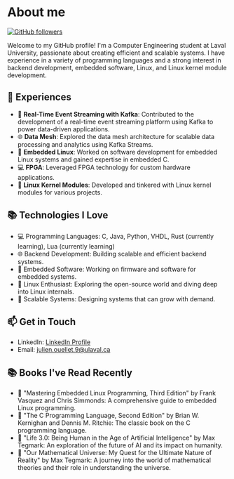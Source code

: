 # About me

[![GitHub followers](https://img.shields.io/github/followers/julienouellet?label=Follow&style=social)](https://github.com/julienouellet)

Welcome to my GitHub profile! I'm a Computer Engineering student at Laval University, passionate about creating efficient and scalable systems. I have experience in a variety of programming languages and a strong interest in backend development, embedded software, Linux, and Linux kernel module development.

## 🌟 Experiences

- 💼 **Real-Time Event Streaming with Kafka**: Contributed to the development of a real-time event streaming platform using Kafka to power data-driven applications.
- 🌐 **Data Mesh**: Explored the data mesh architecture for scalable data processing and analytics using Kafka Streams.
- 🚀 **Embedded Linux**: Worked on software development for embedded Linux systems and gained expertise in embedded C.
- 💻 **FPGA**: Leveraged FPGA technology for custom hardware applications.
- 🐧 **Linux Kernel Modules**: Developed and tinkered with Linux kernel modules for various projects.

## 📚 Technologies I Love

- 💻 Programming Languages: C, Java, Python, VHDL, Rust (currently learning), Lua (currently learning)
- 🌐 Backend Development: Building scalable and efficient backend systems.
- 🧠 Embedded Software: Working on firmware and software for embedded systems.
- 🐧 Linux Enthusiast: Exploring the open-source world and diving deep into Linux internals.
- 🚀 Scalable Systems: Designing systems that can grow with demand.

## 📫 Get in Touch

- LinkedIn: [LinkedIn Profile](https://www.linkedin.com/in/julien-ouellet-6173321bb/)
- Email: [julien.ouellet.9@ulaval.ca](mailto:julien.ouellet.9@ulaval.ca)

## 📚 Books I've Read Recently

- 📖 "Mastering Embedded Linux Programming, Third Edition" by Frank Vasquez and Chris Simmonds: A comprehensive guide to embedded Linux programming.
- 📖 "The C Programming Language, Second Edition" by Brian W. Kernighan and Dennis M. Ritchie: The classic book on the C programming language.
- 📖 "Life 3.0: Being Human in the Age of Artificial Intelligence" by Max Tegmark: An exploration of the future of AI and its impact on humanity.
- 📖 "Our Mathematical Universe: My Quest for the Ultimate Nature of Reality" by Max Tegmark: A journey into the world of mathematical theories and their role in understanding the universe.
